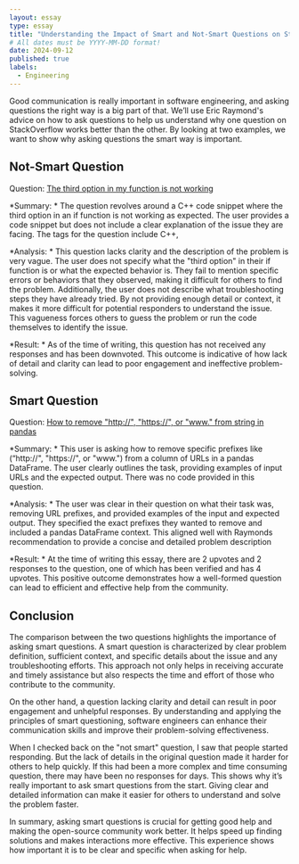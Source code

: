 ```yaml
---
layout: essay
type: essay
title: "Understanding the Impact of Smart and Not-Smart Questions on StackOverflow"
# All dates must be YYYY-MM-DD format!
date: 2024-09-12
published: true
labels:
  - Engineering
---
```



Good communication is really important in software engineering, and asking questions the right way is a big part of that. We’ll use Eric Raymond's advice on how to ask questions to help us understand why one question on StackOverflow works better than the other. By looking at two examples, we want to show why asking questions the smart way is important.

## Not-Smart Question

Question: [The third option in my function is not working](https://stackoverflow.com/questions/78980856/the-third-option-in-my-if-function-is-not-working)

*Summary: *
The question revolves around a C++ code snippet where the third option in an if function is not working as expected. The user provides a code snippet but does not include a clear explanation of the issue they are facing. The tags for the question include C++, 

*Analysis: *
This question lacks clarity and the description of the problem is very vague. The user does not specify what the "third option" in their if function is or what the expected behavior is. They fail to mention specific errors or behaviors that they observed, making it difficult for others to find the problem. Additionally, the user does not describe what troubleshooting steps they have already tried.
By not providing enough detail or context, it makes it more difficult for potential responders to understand the issue. This vagueness forces others to guess the problem or run the code themselves to identify the issue.

*Result: *
As of the time of writing, this question has not received any responses and has been downvoted. This outcome is indicative of how lack of detail and clarity can lead to poor engagement and ineffective problem-solving. 

## Smart Question

Question: [How to remove "http://", "https://", or "www." from string in pandas]([https://stackoverflow.com/questions/78980856/the-third-option-in-my-if-function-is-not-working](https://stackoverflow.com/questions/78980323/how-to-remove-http-https-or-www-from-string-in-pandas))

*Summary: *
This user is asking how to remove specific prefixes like (“http://", "https://", or "www.") from a column of URLs in a pandas DataFrame. The user clearly outlines the task, providing examples of input URLs and the expected output. There was no code provided in this question. 

*Analysis: *
The user was clear in their question on what their task was, removing URL prefixes, and provided examples of the input and expected output. They specified the exact prefixes they wanted to remove and included a pandas DataFrame context. This aligned well with Raymonds recommendation to provide a concise and detailed problem description

*Result: *
At the time of writing this essay, there are 2 upvotes and 2 responses to the question, one of which has been verified and has 4 upvotes. This positive outcome demonstrates how a well-formed question can lead to efficient and effective help from the community. 

## Conclusion

The comparison between the two questions highlights the importance of asking smart questions. A smart question is characterized by clear problem definition, sufficient context, and specific details about the issue and any troubleshooting efforts. This approach not only helps in receiving accurate and timely assistance but also respects the time and effort of those who contribute to the community.

On the other hand, a question lacking clarity and detail can result in poor engagement and unhelpful responses. By understanding and applying the principles of smart questioning, software engineers can enhance their communication skills and improve their problem-solving effectiveness.

When I checked back on the "not smart" question, I saw that people started responding. But the lack of details in the original question made it harder for others to help quickly. If this had been a more complex and time consuming question, there may have been no responses for days. This shows why it’s really important to ask smart questions from the start. Giving clear and detailed information can make it easier for others to understand and solve the problem faster.

In summary, asking smart questions is crucial for getting good help and making the open-source community work better. It helps speed up finding solutions and makes interactions more effective. This experience shows how important it is to be clear and specific when asking for help.
